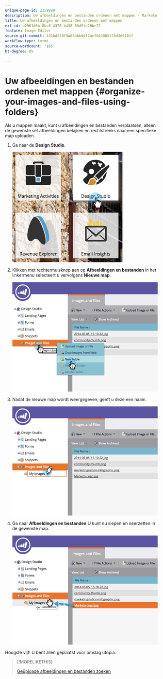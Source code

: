```yaml
---
unique-page-id: 2359880
description: Uw afbeeldingen en bestanden ordenen met mappen - Marketo Docs - Productdocumentatie
title: Uw afbeeldingen en bestanden ordenen met mappen
exl-id: b2961d6b-8bc0-4376-b438-03d9fd26be72
feature: Image Editor
source-git-commit: 431bd258f9a68bbb9df7acf043085578d3d91b1f
workflow-type: tm+mt
source-wordcount: '105'
ht-degree: 0%

---
```


# Uw afbeeldingen en bestanden ordenen met mappen {#organize-your-images-and-files-using-folders}

Als u mappen maakt, kunt u afbeeldingen en bestanden verplaatsen, alleen de gewenste set afbeeldingen bekijken en rechtstreeks naar een specifieke map uploaden.

1. Ga naar de **Design Studio**.

   ![](assets/designstudio-7.png)

1. Klikken met rechtermuisknop aan op **Afbeeldingen en bestanden** in het linkermenu selecteert u vervolgens **Nieuwe map**.

   ![](assets/image2014-9-16-11-3a25-3a45.png)

1. Nadat de nieuwe map wordt weergegeven, geeft u deze een naam.

   ![](assets/image2014-9-16-11-3a25-3a53.png)

1. Ga naar **Afbeeldingen en bestanden** U kunt nu slepen en neerzetten in de gewenste map.

   ![](assets/image2014-9-16-11-3a26-3a0.png)

Hoogste vijf! U bent allen geplaatst voor omslag utopia.

>[!MORELIKETHIS]
>
>[Geüploade afbeeldingen en bestanden zoeken](/help/marketo/product-docs/demand-generation/images-and-files/search-uploaded-images-and-files.md)
